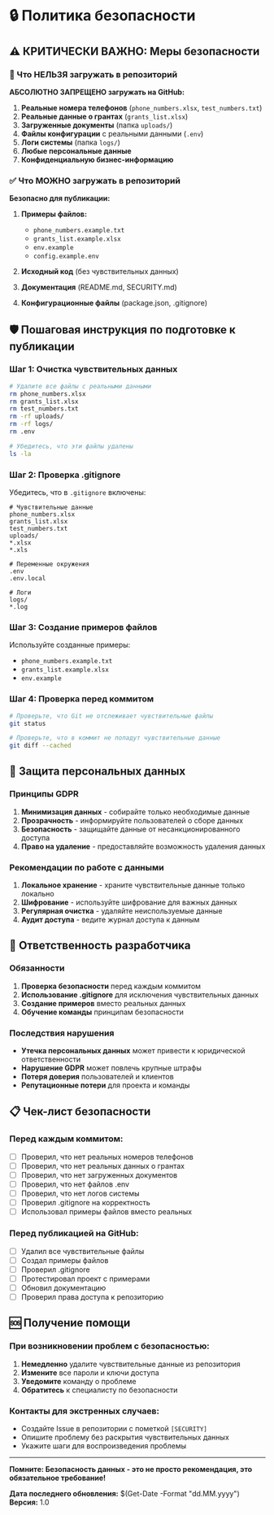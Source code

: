 # 🔒 Политика безопасности

## ⚠️ КРИТИЧЕСКИ ВАЖНО: Меры безопасности

### 🚨 Что НЕЛЬЗЯ загружать в репозиторий

**АБСОЛЮТНО ЗАПРЕЩЕНО загружать на GitHub:**

1. **Реальные номера телефонов** (`phone_numbers.xlsx`, `test_numbers.txt`)
2. **Реальные данные о грантах** (`grants_list.xlsx`)
3. **Загруженные документы** (папка `uploads/`)
4. **Файлы конфигурации** с реальными данными (`.env`)
5. **Логи системы** (папка `logs/`)
6. **Любые персональные данные**
7. **Конфиденциальную бизнес-информацию**

### ✅ Что МОЖНО загружать в репозиторий

**Безопасно для публикации:**

1. **Примеры файлов:**
   - `phone_numbers.example.txt`
   - `grants_list.example.xlsx`
   - `env.example`
   - `config.example.env`

2. **Исходный код** (без чувствительных данных)
3. **Документация** (README.md, SECURITY.md)
4. **Конфигурационные файлы** (package.json, .gitignore)

## 🛡️ Пошаговая инструкция по подготовке к публикации

### Шаг 1: Очистка чувствительных данных

```bash
# Удалите все файлы с реальными данными
rm phone_numbers.xlsx
rm grants_list.xlsx
rm test_numbers.txt
rm -rf uploads/
rm -rf logs/
rm .env

# Убедитесь, что эти файлы удалены
ls -la
```

### Шаг 2: Проверка .gitignore

Убедитесь, что в `.gitignore` включены:

```gitignore
# Чувствительные данные
phone_numbers.xlsx
grants_list.xlsx
test_numbers.txt
uploads/
*.xlsx
*.xls

# Переменные окружения
.env
.env.local

# Логи
logs/
*.log
```

### Шаг 3: Создание примеров файлов

Используйте созданные примеры:
- `phone_numbers.example.txt`
- `grants_list.example.xlsx`
- `env.example`

### Шаг 4: Проверка перед коммитом

```bash
# Проверьте, что Git не отслеживает чувствительные файлы
git status

# Проверьте, что в коммит не попадут чувствительные данные
git diff --cached
```

## 🔐 Защита персональных данных

### Принципы GDPR

1. **Минимизация данных** - собирайте только необходимые данные
2. **Прозрачность** - информируйте пользователей о сборе данных
3. **Безопасность** - защищайте данные от несанкционированного доступа
4. **Право на удаление** - предоставляйте возможность удаления данных

### Рекомендации по работе с данными

1. **Локальное хранение** - храните чувствительные данные только локально
2. **Шифрование** - используйте шифрование для важных данных
3. **Регулярная очистка** - удаляйте неиспользуемые данные
4. **Аудит доступа** - ведите журнал доступа к данным

## 🚨 Ответственность разработчика

### Обязанности

1. **Проверка безопасности** перед каждым коммитом
2. **Использование .gitignore** для исключения чувствительных данных
3. **Создание примеров** вместо реальных данных
4. **Обучение команды** принципам безопасности

### Последствия нарушения

- **Утечка персональных данных** может привести к юридической ответственности
- **Нарушение GDPR** может повлечь крупные штрафы
- **Потеря доверия** пользователей и клиентов
- **Репутационные потери** для проекта и команды

## 📋 Чек-лист безопасности

### Перед каждым коммитом:

- [ ] Проверил, что нет реальных номеров телефонов
- [ ] Проверил, что нет реальных данных о грантах
- [ ] Проверил, что нет загруженных документов
- [ ] Проверил, что нет файлов .env
- [ ] Проверил, что нет логов системы
- [ ] Проверил .gitignore на корректность
- [ ] Использовал примеры файлов вместо реальных

### Перед публикацией на GitHub:

- [ ] Удалил все чувствительные файлы
- [ ] Создал примеры файлов
- [ ] Проверил .gitignore
- [ ] Протестировал проект с примерами
- [ ] Обновил документацию
- [ ] Проверил права доступа к репозиторию

## 🆘 Получение помощи

### При возникновении проблем с безопасностью:

1. **Немедленно** удалите чувствительные данные из репозитория
2. **Измените** все пароли и ключи доступа
3. **Уведомите** команду о проблеме
4. **Обратитесь** к специалисту по безопасности

### Контакты для экстренных случаев:

- Создайте Issue в репозитории с пометкой `[SECURITY]`
- Опишите проблему без раскрытия чувствительных данных
- Укажите шаги для воспроизведения проблемы

---

**Помните: Безопасность данных - это не просто рекомендация, это обязательное требование!**

**Дата последнего обновления:** $(Get-Date -Format "dd.MM.yyyy")
**Версия:** 1.0
